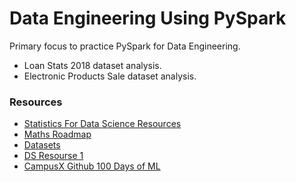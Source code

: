 # Data Engineering Using PySpark
Primary focus to practice PySpark for Data Engineering.

* Loan Stats 2018 dataset analysis.
* Electronic Products Sale dataset analysis.

### Resources
- [Statistics For Data Science Resources](https://docs.google.com/document/d/1GDKMZG5es9wkqk3ftiAXeUXKBc5fl0HlFIIKucPgRIs/edit#heading=h.nbjtqka51kc4)
- [Maths Roadmap](https://docs.google.com/spreadsheets/d/10spJMs0Zmv5cugfFjJVc4MudyOVjl_16Ef5z54oxqnM/edit#gid=241859416)
- [Datasets](https://drive.google.com/drive/folders/1IfYgDQzE8B_VOAik6Qha06Ok-NXLb98q)
- [DS Resourse 1](https://github.com/Chandra0505/Data-Science-Resources/blob/master/machine-learning/Practical%20Statistics%20for%20Data%20Scientists.pdf)
- [CampusX Github 100 Days of ML](https://github.com/campusx-official/100-days-of-machine-learning)
